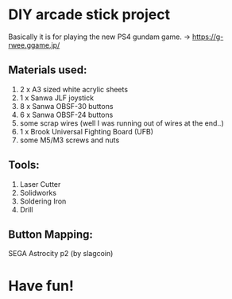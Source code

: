 DIY arcade stick project 
====
Basically it is for playing the new PS4 gundam game.
-> https://g-rwee.ggame.jp/


Materials used:
-----
1. 2 x A3 sized white acrylic sheets
2. 1 x Sanwa JLF joystick
3. 8 x Sanwa OBSF-30 buttons
4. 6 x Sanwa OBSF-24 buttons
5. some scrap wires (well I was running out of wires at the end..)
6. 1 x Brook Universal Fighting Board (UFB)
7. some M5/M3 screws and nuts


Tools:
-----
1. Laser Cutter
2. Solidworks
3. Soldering Iron
4. Drill

Button Mapping:
----
SEGA Astrocity p2 (by slagcoin)

# Have fun!
